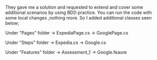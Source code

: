 They gave me a solution and requested to extend and cover some additional scenarios by using BDD practice.
You can run the code with some local changes ,nothing more.
So I added additional classes seen below;

Under "Pages" folder
 -> ExpediaPage.cs
 -> GooglePage.cs

Under "Steps" folder
 -> Expedia.cs
 -> Google.cs

Under "Features" folder
-> Assessment_1
  -> Google.feaure
